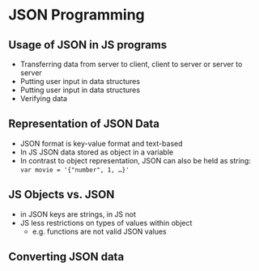 # JSON Programming



## Usage of JSON in JS programs

* Transferring data from server to client, client to server or server to server
* Putting user input in data structures
* Putting user input in data structures
* Verifying data



## Representation of JSON Data

* JSON format is key-value format and text-based
* In JS JSON data stored as object in a variable
* In contrast to object representation, JSON can also be held as string: `var movie = '{"number", 1, …}'` 



## JS Objects vs. JSON

* in JSON keys are strings, in JS not
* JS less restrictions on types of values within object
  * e.g. functions are not valid JSON values



## Converting JSON data



